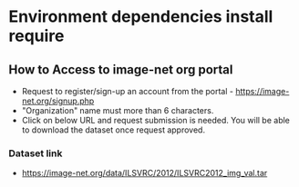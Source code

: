 # Environment dependencies install require

## How to Access to image-net org portal
- Request to register/sign-up an account from the portal - https://image-net.org/signup.php
- "Organization" name must more than 6 characters.
- Click on below URL and request submission is needed. You will be able to download the dataset once request approved.

### Dataset link
- https://image-net.org/data/ILSVRC/2012/ILSVRC2012_img_val.tar
